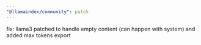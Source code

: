 ```yaml
---
"@llamaindex/community": patch
---
```


fix: llama3 patched to handle empty content (can happen with system) and added max tokens export
